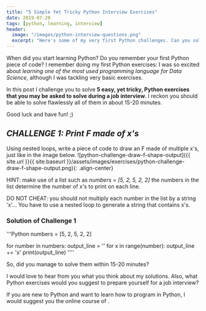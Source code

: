 ```yaml
---
title: "5 Simple Yet Tricky Python Interview Exercises"
date: 2019-07-20
tags: [python, learning, interview]
header:
  image: "/images/python-interview-questions.png"
  excerpt: "Here's some of my very first Python challenges. Can you solve these 5 python interview exercises in no more than 15 minutes?"
---
```


When did you start learning Python? Do you remember your first Python piece of code? I remember doing my first Python exercises: I was so excited about *learning one of the most used programming language for Data Science*, although I was tackling very basic exercises.

In this post I challenge you to solve **5 easy, yet tricky, Python exercises that you may be asked to solve during a job interview**. I reckon you should be able to solve flawlessly all of them in about 15-20 minutes.

Good luck and have fun! ;)


## *CHALLENGE 1: Print F made of x's*

Using nested loops, write a piece of code to draw an F made of multiple x's, just like in the image below.
![python-challenge-draw-f-shape-output]({{ site.url }}{{ site.baseurl }}/assets/images/exercises/python-challenge-draw-f-shape-output.png){: .align-center}

HINT: make use of a list such as *numbers = [5, 2, 5, 2, 2]* the numbers in the list determine the number of x's to print on each line.

DO NOT CHEAT: you should not multiply each number in the list by a string 'x'... You have to use a nested loop to generate a string that contains x's.

### Solution of Challenge 1

'''Python
numbers = [5, 2, 5, 2, 2]

for number in numbers:
    output_line = ''
    for x in range(number):
        output_line += 'x'
    print(output_line)
''''






So, did you manage to solve them within 15-20 minutes?

I would love to hear from you what you think about my solutions.
Also, what Python exercises would you suggest to prepare yourself for a job interview?

If you are new to Python and want to learn how to program in Python, I would suggest you the online course of []().
